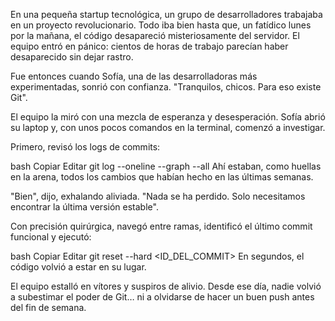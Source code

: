 En una pequeña startup tecnológica, un grupo de desarrolladores trabajaba en un proyecto revolucionario. Todo iba bien hasta que, un fatídico lunes por la mañana, el código desapareció misteriosamente del servidor. El equipo entró en pánico: cientos de horas de trabajo parecían haber desaparecido sin dejar rastro.

Fue entonces cuando Sofía, una de las desarrolladoras más experimentadas, sonrió con confianza. "Tranquilos, chicos. Para eso existe Git".

El equipo la miró con una mezcla de esperanza y desesperación. Sofía abrió su laptop y, con unos pocos comandos en la terminal, comenzó a investigar.

Primero, revisó los logs de commits:

bash
Copiar
Editar
git log --oneline --graph --all
Ahí estaban, como huellas en la arena, todos los cambios que habían hecho en las últimas semanas.

"Bien", dijo, exhalando aliviada. "Nada se ha perdido. Solo necesitamos encontrar la última versión estable".

Con precisión quirúrgica, navegó entre ramas, identificó el último commit funcional y ejecutó:

bash
Copiar
Editar
git reset --hard <ID_DEL_COMMIT>
En segundos, el código volvió a estar en su lugar.

El equipo estalló en vítores y suspiros de alivio. Desde ese día, nadie volvió a subestimar el poder de Git… ni a olvidarse de hacer un buen push antes del fin de semana.